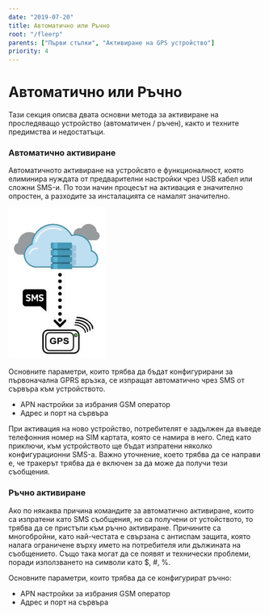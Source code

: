 ```yaml
---
date: "2019-07-20"
title: Автоматично или Ръчно
root: "/fleerp"
parents: ["Първи стъпки", "Активиране на GPS устройство"]
priority: 4
---
```


# Автоматично или Ръчно

Тази секция описва двата основни метода за активиране на проследяващо устройство (автоматичен / ръчен),
както и техните предимства и недостатъци.

### Автоматично активиране

Автоматичното активиране на устройсвто е функционалност, която елиминира нуждата от
предварителни настройки чрез USB кабел или сложни SMS-и. По този начин процесът на активация е
значително опростен, а разходите за инсталацията се намалят значително.

![AvsM](tracker-activation.png)

Основните параметри, които трябва да бъдат конфигурирани за първоначална GPRS връзка, се изпращат автоматично
чрез SMS от сървъра към устройството.

- APN настройки за избрания GSM оператор
- Адрес и порт на сървъра

При активация на ново устройство, потребителят е задължен да въведе телефонния номер на SIM картата,
която се намира в него. След като приключи, към устройството ще бъдат изпратени няколко конфигурационни SMS-а.
Важно уточнение, което трябва да се направи е, че тракерът трябва да е включен за да може да получи тези съобщения. 

### Ръчно активиране

Ако по някаква причина командите за автоматично активиране, които са изпратени като SMS съобщения, не са получени от устойството,
то трябва да се пристъпи към ръчно активиране. Причините са многобройни, като най-честата е свързана с
антиспам защита, която налага ограничене върху името на потребителя или дължината на съобщението.
Също така могат да се появят и технически проблеми, поради използването на символи като $, #, %.

Основните параметри, които трябва да се конфигурират ръчно:

- APN настройки за избрания GSM оператор
- Адрес и порт на сървъра
